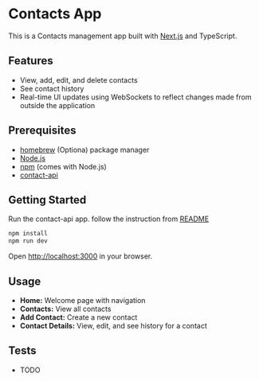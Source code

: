 # Contacts App

This is a Contacts management app built with [Next.js](https://nextjs.org) and TypeScript.

## Features

- View, add, edit, and delete contacts
- See contact history
- Real-time UI updates using WebSockets to reflect changes made from outside the application

## Prerequisites

- [homebrew](https://brew.sh/) (Optiona) package manager
- [Node.js](https://formulae.brew.sh/formula/node)
- [npm](https://www.npmjs.com/) (comes with Node.js)
- [contact-api](https://github.com/artashio/contacts-api)

## Getting Started

Run the contact-api app. follow the instruction from [README](https://github.com/artashio/contacts-api/blob/main/README.md)

```bash
npm install
npm run dev
```

Open [http://localhost:3000](http://localhost:3000) in your browser.

## Usage

- **Home:** Welcome page with navigation
- **Contacts:** View all contacts
- **Add Contact:** Create a new contact
- **Contact Details:** View, edit, and see history for a contact

## Tests

- TODO
